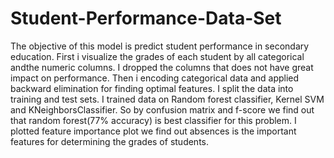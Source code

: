 # Student-Performance-Data-Set
The objective of this model is predict student performance in secondary education. First i visualize the grades of each student by all categorical andthe numeric columns. I dropped the columns that does not have great impact on performance. Then i encoding categorical data and applied backward elimination for finding optimal features. I split the data into training and test sets. I trained data on Random forest classifier, Kernel SVM and KNeighborsClassifier. So by confusion matrix and f-score we find out that random forest(77% accuracy) is best classifier for this problem. I plotted feature importance plot we find out absences is the important features for determining the grades of students.
